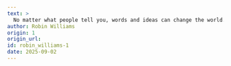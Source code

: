 ```yaml
---
text: >
  No matter what people tell you, words and ideas can change the world.
author: Robin Williams
origin: 1
origin_url:
id: robin_williams-1
date: 2025-09-02 
---
```

